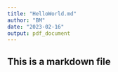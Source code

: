 ```yaml
---
title: "HelloWorld.md"
author: "BM"
date: "2023-02-16"
output: pdf_document
---
```


## This is a markdown file

